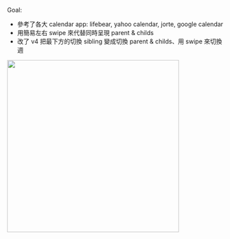 Goal:
  - 參考了各大 calendar app: lifebear, yahoo calendar, jorte, google calendar
  - 用簡易左右 swipe 來代替同時呈現 parent & childs
  - 改了 v4 把最下方的切換 sibling 變成切換 parent & childs、用 swipe 來切換週

<img src="https://raw.githubusercontent.com/wangchou/OnigiriNote/master/design/img/wireframe_v5.jpg" height="400">
